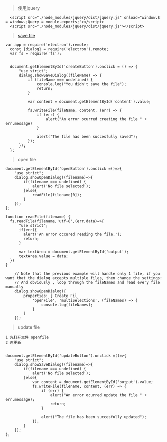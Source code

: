> 使用jquery

      <script src="./node_modules/jquery/dist/jquery.js" onload="window.$ = window.jQuery = module.exports;"></script>
      <script src="./node_modules/jquery/dist/jquery.js"></script>

> [save file](http://ourcodeworld.com/articles/read/106/how-to-choose-read-save-delete-or-create-a-file-with-electron-framework)


    var app = require('electron').remote;
      const {dialog} = require('electron').remote;
      var fs = require('fs');


      document.getElementById('createButton').onclick = () => {
          "use strict";
          dialog.showSaveDialog((fileName) => {
              if (fileName === undefined) {
                  console.log("You didn't save the file");
                  return;
              }

              var content = document.getElementById('content').value;

              fs.writeFile(fileName, content, (err) => {
                  if (err) {
                      alert("An error ocurred creating the file " + err.message)
                  }

                  alert("The file has been succesfully saved");
              });
          });
      };

> open file


    document.getElementById('openButton').onclick =()=>{
        "use strict";
        dialog.showOpenDialog((filename)=>{
            if(filename === undefined) {
                alert('No file selected');
            }else{
                readFile(filename[0]);
            }
        });
    };

    function readFile(filename) {
      fs.readFile(filename,'utf-8',(err,data)=>{
          "use strict";
          if(err){
            alert('An error occured reading the file.');
            return;
          }

          var textArea = document.getElementById('output');
          textArea.value = data;
      })
    }

        // Note that the previous example will handle only 1 file, if you want that the dialog accepts multiple files, then change the settings:
        // And obviously , loop through the fileNames and read every file manually
        dialog.showOpenDialog({ 
            properties: [ Create Fil
                'openFile', 'multiSelections', (fileNames) => {
                    console.log(fileNames);
                }
            ]
        });

> update file 

    1 先打开文件 openfile
    2 再更新


    document.getElementById('updateButton').onclick =()=>{
        "use strict";
        dialog.showSaveDialog((filename)=>{
            if(filename === undefined) {
                alert('No file selected');
            }else{
                var content = document.getElementById('output').value;
                fs.writeFile(filename, content, (err) => {
                    if (err) {
                        alert("An error ocurred update the file " + err.message);
                        return;
                    }

                    alert("The file has been succesfully updated");
                });
            }
        });
    };
 